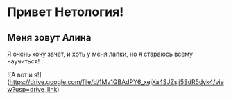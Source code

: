 # Привет Нетология!
## Меня зовут Алина
Я очень хочу зачет, и хоть у меня лапки, но я стараюсь всему научиться!

![А вот и я!] (https://drive.google.com/file/d/1Mv1GBAdPY6_xejXa4SJZsjj5SdR5dyk4/view?usp=drive_link)